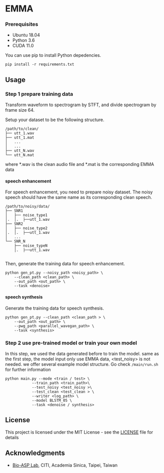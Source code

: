# EMMA
### Prerequisites
* Ubuntu 18.04
* Python 3.6
* CUDA 11.0

You can use pip to install Python depedencies.
```
pip install -r requirements.txt 
```
## Usage

### Step 1 prepare training data 

Transform waveform to spectrogram by STFT, and divide spectrogram by frame size 64. 

Setup your dataset to be the following structure.

```
/path/to/clean/
├── utt_1.wav
├── utt_1.mat
│   ...
│   ...
├── utt_N.wav
└── utt_N.mat
```
where *.wav is the clean audio file and *.mat is the corresponding EMMA data


#### speech enhancement
For speech enhancement, you need to prepare noisy dataset.
The noisy speech should have the same name as its corresponding clean speech. 
```
/path/to/noisy/data/
├── SNR1
│   ├── noise_type1
│.  │.  ├──utt_1.wav
├── SNR2
│   ├── noise_type2
│.  │.  ├──utt_1.wav
│   ...
└── SNR_N
    ├── noise_typeN
    │.  ├──utt_1.wav    
    
```
  
Then, generate the training data for speech enhancement.
```
python gen_pt.py --noisy_path <noisy_path> \   
    --clean_path <clean_path> \       
    --out_path <out_path> \       
    --task <denoise>
```

#### speech synthesis

Generate the training data for speech synthesis.

```
python gen_pt.py --clean_path <clean_path > \       
    --out_path <out_path> \       
    --pwg_path <parallel_wavegan_path> \       
    --task <synthesis>
```


  
### Step 2 use pre-trained model or train your own model

In this step, we used the data generated before to train the model. same as the first step, the model input only use EMMA data, <test_noisy> is not needed. we offer several example model structure. Go check ```/main/run.sh``` for further information
```
python main.py --mode <train / test> \
            --train_path <train_path>\
            --test_noisy <test_noisy >\
            --test_clean <test_clean > \
            --writer <log_path> \
            --model BLSTM_05 \
            --task <denoise / synthesis>
```
## License

This project is licensed under the MIT License - see the [LICENSE](LICENSE) file for details

## Acknowledgments
* [Bio-ASP Lab](https://bio-asplab.citi.sinica.edu.tw), CITI, Academia Sinica, Taipei, Taiwan
